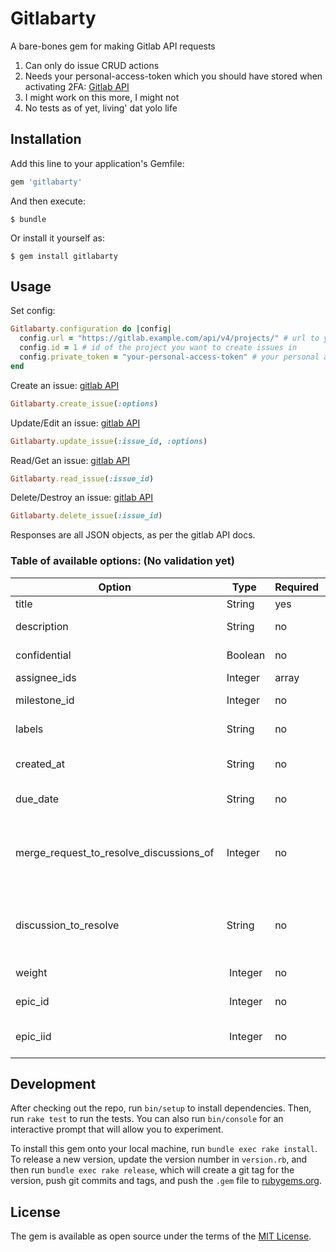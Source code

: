 # Gitlabarty
A bare-bones gem for making Gitlab API requests

1. Can only do issue CRUD actions
1. Needs your personal-access-token which you should have stored when activating 2FA: [Gitlab API](https://docs.gitlab.com/ee/api/#personal-access-tokens)
1. I might work on this more, I might not
1. No tests as of yet, living' dat yolo life

## Installation

Add this line to your application's Gemfile:

```ruby
gem 'gitlabarty'
```

And then execute:

    $ bundle

Or install it yourself as:

    $ gem install gitlabarty

## Usage

Set config:
```rb
Gitlabarty.configuration do |config|
  config.url = "https://gitlab.example.com/api/v4/projects/" # url to your project
  config.id = 1 # id of the project you want to create issues in
  config.private_token = "your-personal-access-token" # your personal access token for the gitlab project
end
```

Create an issue: [gitlab API](https://docs.gitlab.com/ee/api/issues.html#new-issue)
```rb
Gitlabarty.create_issue(:options)
```

Update/Edit an issue: [gitlab API](https://docs.gitlab.com/ee/api/issues.html#edit-issue)
```rb
Gitlabarty.update_issue(:issue_id, :options)
```

Read/Get an issue: [gitlab API](https://docs.gitlab.com/ee/api/issues.html#single-issue)
```rb
Gitlabarty.read_issue(:issue_id)
```

Delete/Destroy an issue: [gitlab API](https://docs.gitlab.com/ee/api/issues.html#delete-an-issue)
```rb
Gitlabarty.delete_issue(:issue_id)
```

Responses are all JSON objects, as per the gitlab API docs.

### Table of available options: (No validation yet)

Option | Type | Required |Description
---|---|---|---
title | String | yes | The title of an issue
description | String | no | The description of an issue. Limited to 1,048,576 characters.
confidential | Boolean | no | Set an issue to be confidential. Default is false.
assignee_ids | Integer | array | no	The ID of a user to assign issue
milestone_id | Integer | no | The global ID of a milestone to assign issue
labels | String | no | Comma-separated label names for an issue
created_at | String | no | Date time string, ISO 8601 formatted, e.g. 2016-03-11T03:45:40Z (requires admin or project/group owner rights)
due_date | String | no | Date time string in the format YEAR-MONTH-DAY, e.g. 2016-03-11
merge_request_to_resolve_discussions_of | Integer | no | The IID of a merge request in which to resolve all issues. This will fill the issue with a default description and mark all discussions as resolved. When passing a description or title, these values will take precedence over the default values.
discussion_to_resolve | String | no | The ID of a discussion to resolve. This will fill in the issue with a default description and mark the discussion as resolved. Use in combination with merge_request_to_resolve_discussions_of.
weight | 	Integer | no | The weight of the issue. Valid values are greater than or equal to 0.
epic_id | 	Integer | no | ID of the epic to add the issue to. Valid values are greater than or equal to 0.
epic_iid | 	Integer | no | IID of the epic to add the issue to. Valid values are greater than or equal to 0. (deprecated, will be removed in 13.0)

## Development

After checking out the repo, run `bin/setup` to install dependencies. Then, run `rake test` to run the tests. You can also run `bin/console` for an interactive prompt that will allow you to experiment.

To install this gem onto your local machine, run `bundle exec rake install`. To release a new version, update the version number in `version.rb`, and then run `bundle exec rake release`, which will create a git tag for the version, push git commits and tags, and push the `.gem` file to [rubygems.org](https://rubygems.org).

## License

The gem is available as open source under the terms of the [MIT License](https://opensource.org/licenses/MIT).
